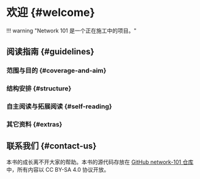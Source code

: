 # 欢迎 {#welcome}

!!! warning "Network 101 是一个正在施工中的项目。"


## 阅读指南 {#guidelines}

### 范围与目的 {#coverage-and-aim}

### 结构安排 {#structure}

### 自主阅读与拓展阅读 {#self-reading}

### 其它资料 {#extras}

## 联系我们 {#contact-us}

本书的成长离不开大家的帮助。本书的源代码存放在 [GitHub network-101 仓库](https://github.com/uestclug/network-101) 中，所有内容以 CC BY-SA 4.0 协议开放。

